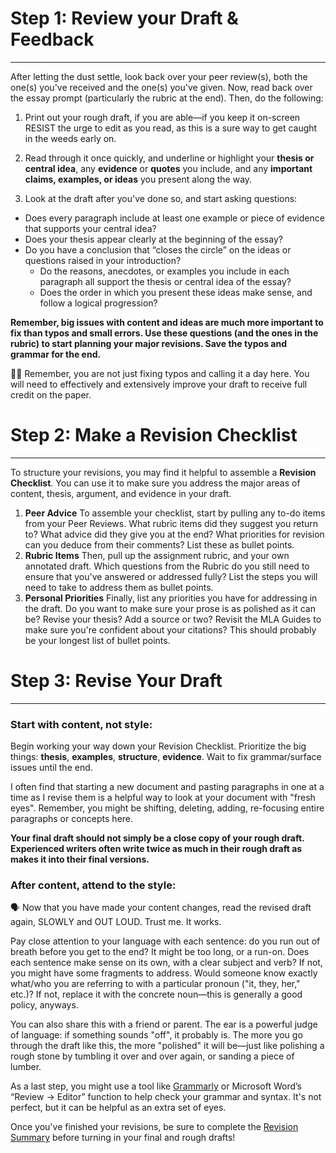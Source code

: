 # Step 1: Review your Draft & Feedback

---

After letting the dust settle, look back over your peer review(s), both the one(s) you've received and the one(s) you've given. Now, read back over the essay prompt (particularly the rubric at the end). Then, do the following:

1.  Print out your rough draft, if you are able—if you keep it on-screen RESIST the urge to edit as you read, as this is a sure way to get caught in the weeds early on.

2.  Read through it once quickly, and underline or highlight your **thesis or central idea**, any **evidence** or **quotes** you include, and any **important claims, examples, or ideas** you present along the way.

3.  Look at the draft after you've done so, and start asking questions:

 -   Does every paragraph include at least one example or piece of evidence that supports your central idea?   
 - Does your thesis appear clearly at the beginning of the essay?
 - Do you have a conclusion that “closes the circle” on the ideas or questions raised in your introduction?
    -   Do the reasons, anecdotes, or examples you include in each paragraph all support the thesis or central idea of the essay?
    -   Does the order in which you present these ideas make sense, and follow a logical progression?

**Remember, big issues with content and ideas are much more important to fix than typos and small errors. Use these questions (and the ones in the rubric) to start planning your major revisions. Save the typos and grammar for the end.**   

<aside> 👨‍🏫 Remember, you are not just fixing typos and calling it a day here. You will need to effectively and extensively improve your draft to receive full credit on the paper.

</aside>

# Step 2: Make a Revision Checklist

---

To structure your revisions, you may find it helpful to assemble a **Revision Checklist**. You can use it to make sure you address the major areas of content, thesis, argument, and evidence in your draft.

1.  **Peer Advice** To assemble your checklist, start by pulling any to-do items from your Peer Reviews. What rubric items did they suggest you return to? What advice did they give you at the end? What priorities for revision can you deduce from their comments? List these as bullet points.
2.  **Rubric Items** Then, pull up the assignment rubric, and your own annotated draft. Which questions from the Rubric do you still need to ensure that you've answered or addressed fully? List the steps you will need to take to address them as bullet points.
3.  **Personal Priorities** Finally, list any priorities you have for addressing in the draft. Do you want to make sure your prose is as polished as it can be? Revise your thesis? Add a source or two? Revisit the MLA Guides to make sure you're confident about your citations? This should probably be your longest list of bullet points.

# Step 3: Revise Your Draft

---

### Start with content, not style:

Begin working your way down your Revision Checklist. Prioritize the big things: **thesis**, **examples**, **structure**, **evidence**. Wait to fix grammar/surface issues until the end.

I often find that starting a new document and pasting paragraphs in one at a time as I revise them is a helpful way to look at your document with "fresh eyes". Remember, you might be shifting, deleting, adding, re-focusing entire paragraphs or concepts here.

**Your final draft should not simply be a close copy of your rough draft. Experienced writers often write twice as much in their rough draft as makes it into their final versions.**

### After content, attend to the style:

<aside> 🗣️ Now that you have made your content changes, read the revised draft again, SLOWLY and OUT LOUD. Trust me. It works.

</aside>

Pay close attention to your language with each sentence: do you run out of breath before you get to the end? It might be too long, or a run-on. Does each sentence make sense on its own, with a clear subject and verb? If not, you might have some fragments to address. Would someone know exactly what/who you are referring to with a particular pronoun ("it, they, her," etc.)? If not, replace it with the concrete noun—this is generally a good policy, anyways.

You can also share this with a friend or parent. The ear is a powerful judge of language: if something sounds "off", it probably is. The more you go through the draft like this, the more "polished" it will be—just like polishing a rough stone by tumbling it over and over again, or sanding a piece of lumber.

As a last step, you might use a tool like [Grammarly](https://www.grammarly.com) or Microsoft Word’s “Review → Editor” function to help check your grammar and syntax. It's not perfect, but it can be helpful as an extra set of eyes.

Once you've finished your revisions, be sure to complete the [Revision Summary](https://drechols.notion.site/How-to-Write-a-Revision-Summary-f8afe4375b2047cfa040b9137b37d55d) before turning in your final and rough drafts!